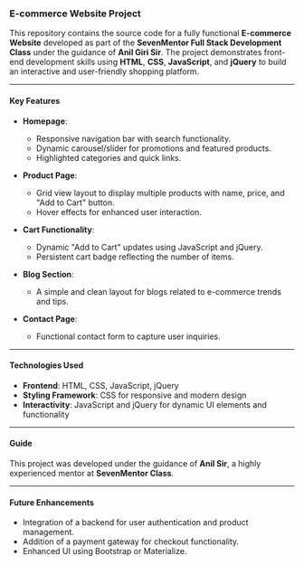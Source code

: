 ### **E-commerce Website Project**

This repository contains the source code for a fully functional **E-commerce Website** developed as part of the **SevenMentor Full Stack Development Class** under the guidance of **Anil Giri Sir**. The project demonstrates front-end development skills using **HTML**, **CSS**, **JavaScript**, and **jQuery** to build an interactive and user-friendly shopping platform.

---

#### **Key Features**
- **Homepage**:  
  - Responsive navigation bar with search functionality.  
  - Dynamic carousel/slider for promotions and featured products.  
  - Highlighted categories and quick links.

- **Product Page**:  
  - Grid view layout to display multiple products with name, price, and "Add to Cart" button.  
  - Hover effects for enhanced user interaction.

- **Cart Functionality**:  
  - Dynamic "Add to Cart" updates using JavaScript and jQuery.  
  - Persistent cart badge reflecting the number of items.
    
- **Blog Section**:  
  - A simple and clean layout for blogs related to e-commerce trends and tips.

- **Contact Page**:  
  - Functional contact form to capture user inquiries.

---

#### **Technologies Used**
- **Frontend**: HTML, CSS, JavaScript, jQuery
- **Styling Framework**: CSS for responsive and modern design
- **Interactivity**: JavaScript and jQuery for dynamic UI elements and functionality

---

#### **Guide**
This project was developed under the guidance of **Anil Sir**, a highly experienced mentor at **SevenMentor Class**.

---

#### **Future Enhancements**
- Integration of a backend for user authentication and product management.  
- Addition of a payment gateway for checkout functionality.  
- Enhanced UI using Bootstrap or Materialize.



